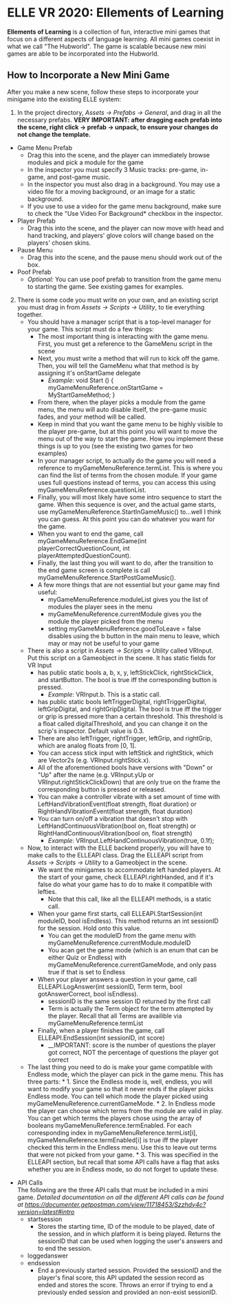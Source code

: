 # ELLE VR 2020: Ellements of Learning
**Ellements of Learning** is a collection of fun, interactive mini games that focus on a different aspects of language learning. All mini games coexist in what we call "The Hubworld". The game is scalable because new mini games are able to be incorporated into the Hubworld.

## How to Incorporate a New Mini Game
After you make a new scene, follow these steps to incorporate your minigame into the existing ELLE system:

1. In the project directory, *Assets -> Prefabs -> General*, and drag in all the necessary prefabs.
    __VERY IMPORTANT: after dragging each prefab into the scene, right click -> prefab -> unpack, to ensure your changes do not change the template.__
  * Game Menu Prefab
    * Drag this into the scene, and the player can immediately browse modules and pick a module for the game
    * In the inspector you must specify 3 Music tracks: pre-game, in-game, and post-game music.
    * In the inspector you must also drag in a background. You may use a video file for a moving background, or an image for a static background.
    * If you use to use a video for the game menu background, make sure to check the "Use Video For Background* checkbox in the inspector.
  * Player Prefab
    * Drag this into the scene, and the player can now move with head and hand tracking, and players' glove colors will change based on the players' chosen skins.
  * Pause Menu
    * Drag this into the scene, and the pause menu should work out of the box. 
  * Poof Prefab
    * *Optional:* You can use poof prefab to transition from the game menu to starting the game. See existing games for examples. 
2. There is some code you must write on your own, and an existing script you must drag in from *Assets -> Scripts -> Utility*, to tie everything together.
    * You should have a manager script that is a top-level manager for your game. This script must do a few things:
        * The most important thing is interacting with the game menu. First, you must get a reference to the GameMenu script in the scene
        * Next, you must write a method that will run to kick off the game. Then, you will tell the GameMenu what that method is by assigning it's onStartGame delegate
            * *Example*: void Start () { myGameMenuReference.onStartGame = MyStartGameMethod; }
         * From there, when the player picks a module from the game menu, the menu will auto disable itself, the pre-game music fades, and your method will be called.
         * Keep in mind that you want the game menu to be highly visible to the player pre-game, but at this point you will want to move the menu out of the way to start the game. How you implement these things is up to you (see the existing two games for two examples)
         * In your manager script, to actually do the game you will need a reference to myGameMenuReference.termList. This is where you can find the list of terms from the chosen module. If your game uses full questions instead of terms, you can access this using myGameMenuReference.questionList.
         * Finally, you will most likely have some intro sequence to start the game. When this sequence is over, and the actual game starts, use myGameMenuReference.StartInGameMusic() to...well I think you can guess. At this point you can do whatever you want for the game.
         * When you want to end the game, call myGameMenuReference.EndGame(int playerCorrectQuestionCount, int playerAttemptedQuestionCount). 
         * Finally, the last thing you will want to do, after the transition to the end game screen is complete is call myGameMenuReference.StartPostGameMusic().
         * A few more things that are not essential but your game may find useful:
            * myGameMenuReference.moduleList gives you the list of modules the player sees in the menu
            * myGameMenuReference.currentModule gives you the module the player picked from the menu
            * setting myGameMenuReference.goodToLeave = false disables using the b button in the main menu to leave, which may or may not be useful to your game
     * There is also a script in *Assets -> Scripts -> Utility* called VRInput. Put this script on a Gameobject in the scene. It has static fields for VR Input
        * has public static bools a, b, x, y, leftStickClick, rightStickClick, and startButton. The bool is true iff the corresponding button is pressed.
            * *Example*: VRInput.b. This is a static call.
        * has public static bools leftTriggerDigital, rightTriggerDigital, leftGripDigital, and rightGripDigital. The bool is true iff the trigger or grip is pressed more than a certain threshold. This threshold is a float called digitalThreshold, and you can change it on the scrip's inspector. Default value is 0.3.
        * There are also leftTrigger, rightTrigger, leftGrip, and rightGrip, which are analog floats from [0, 1].
        * You can access stick input with leftStick and rightStick, which are Vector2s (e.g. VRInput.rightStick.x).
        * All of the aforementioned bools have versions with "Down" or "Up" after the name (e.g. VRInput.yUp or VRInput.rightStickClickDown) that are only true on the frame the corresponding button is pressed or released.
        * You can make a controller vibrate with a set amount of time with LeftHandVibrationEvent(float strength, float duration) or RightHandVibrationEvent(float strength, float duration)
        * You can turn on/off a vibration that doesn't stop with LeftHandContinuousVibration(bool on, float strength) or RightHandContinuousVibration(bool on, float strength)
            * *Example*: VRInput.LeftHandContinuousVibration(true, 0.1f);
      * Now, to interact with the ELLE backend properly, you will have to make calls to the ELLEAPI class. Drag the ELLEAPI script from *Assets -> Scripts -> Utility* to a Gameobject in the scene.
        * We want the minigames to accommodate left handed players. At the start of your game, check ELLEAPI.rightHanded, and if it's false do what your game has to do to make it compatible with lefties.
            * Note that this call, like all the ELLEAPI methods, is a static call.
        * When your game first starts, call ELLEAPI.StartSession(int moduleID, bool isEndless). This method returns an int sessionID for the session. Hold onto this value.
            * You can get the moduleID from the game menu with myGameMenuReference.currentModule.moduleID
            * You acan get the game mode (which is an enum that can be either Quiz or Endless) with myGameMenuReference.currentGameMode, and only pass true if that is set to Endless
        * When your player answers a question in your game, call ELLEAPI.LogAnswer(int sessionID, Term term, bool gotAnswerCorrect, bool isEndless).
            * sessionID is the same session ID returned by the first call
            * Term is actually the Term object for the term attempted by the player. Recall that all Terms are availible via myGameMenuReference.termList
        * Finally, when a player finishes the game, call ELLEAPI.EndSession(int sessionID, int score)
            * __IMPORTANT: score is the number of questions the player got correct, NOT the percentage of questions the player got correct
      * The last thing you need to do is make your game compatible with Endless mode, which the player can pick in the game menu. This has three parts:
            * 1. Since the Endless mode is, well, endless, you will want to modify your game so that it never ends if the player picks Endless mode. You can tell which mode the player picked using myGameMenuReference.currentGameMode.
            * 2. In Endless mode the player can choose which terms from the module are valid in play. You can get which terms the players chose using the array of booleans myGameMenuReference.termEnabled. For each corresponding index in myGameMenuReference.termList[i], myGameMenuReference.termEnabled[i] is true iff the player checked this term in the Endless menu. Use this to leave out terms that were not picked from your game.
            * 3. This was specified in the ELLEAPI section, but recall that some API calls have a flag that asks whether you are in Endless mode, so do not forget to update these.
            
    
* API Calls  
The following are the three API calls that must be included in a mini game.
_Detailed documentation on all the different API calls can be found at https://documenter.getpostman.com/view/11718453/Szzhdy4c?version=latest#intro_
  * startsession
    * Stores the starting time, ID of the module to be played, date of the session, and in which platform it is being played. Returns the sessionID that can be used when logging the user's answers and to end the session.
  * loggedanswer
  * endsession
    * End a previously started session. Provided the sessionID and the player's final score, this API updated the session record as ended and stores the score. Throws an error if trying to end a previously ended session and provided an non-exist sessionID.
  

 
